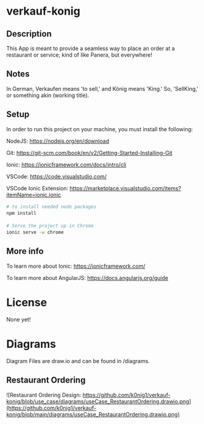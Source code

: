 # verkauf-konig
## Description
This App is meant to provide a seamless way to place an order at a restaurant or service; kind of like Panera, but everywhere!
## Notes
In German, Verkaufen means 'to sell,' and König means 'King.' So, 'SellKing,' or something akin (working title).
## Setup
In order to run this project on your machine, you must install the following:

NodeJS: https://nodejs.org/en/download

Git: https://git-scm.com/book/en/v2/Getting-Started-Installing-Git

Ionic: https://ionicframework.com/docs/intro/cli

VSCode: https://code.visualstudio.com/

VSCode Ionic Extension: https://marketplace.visualstudio.com/items?itemName=ionic.ionic

~~~bash
# to install needed node packages
npm install

# Serve the project up in Chrome
ionic serve -w chrome
~~~

## More info
To learn more about Ionic: https://ionicframework.com/

To learn more about AngularJS: https://docs.angularjs.org/guide

# License
None yet!

# Diagrams
Diagram Files are draw.io and can be found in /diagrams.
## Restaurant Ordering
![Restaurant Ordering Design: https://github.com/k0nig1/verkauf-konig/blob/use_case/diagrams/useCase_RestaurantOrdering.drawio.png](https://github.com/k0nig1/verkauf-konig/blob/main/diagrams/useCase_RestaurantOrdering.drawio.png)
